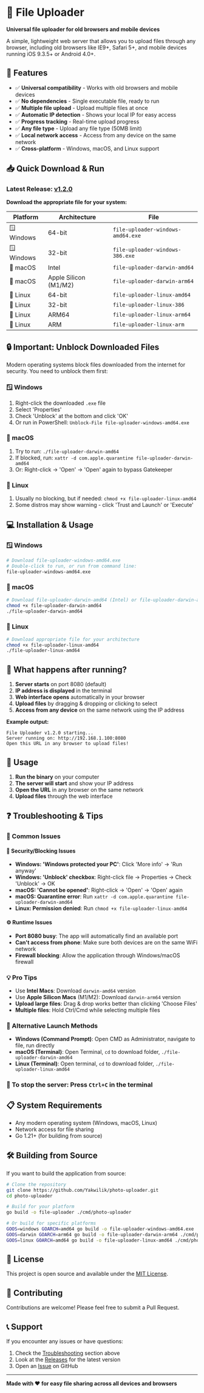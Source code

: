 # 📁 File Uploader

**Universal file uploader for old browsers and mobile devices**

A simple, lightweight web server that allows you to upload files through any browser, including old browsers like IE9+, Safari 5+, and mobile devices running iOS 9.3.5+ or Android 4.0+.

## 🚀 Features

- ✅ **Universal compatibility** - Works with old browsers and mobile devices
- ✅ **No dependencies** - Single executable file, ready to run
- ✅ **Multiple file upload** - Upload multiple files at once
- ✅ **Automatic IP detection** - Shows your local IP for easy access
- ✅ **Progress tracking** - Real-time upload progress
- ✅ **Any file type** - Upload any file type (50MB limit)
- ✅ **Local network access** - Access from any device on the same network
- ✅ **Cross-platform** - Windows, macOS, and Linux support

## 📥 Quick Download & Run

### Latest Release: [v1.2.0](https://github.com/Yakwilik/photo-uploader/releases/latest)

**Download the appropriate file for your system:**

| Platform | Architecture | File |
|----------|-------------|------|
| 🪟 Windows | 64-bit | `file-uploader-windows-amd64.exe` |
| 🪟 Windows | 32-bit | `file-uploader-windows-386.exe` |
| 🍎 macOS | Intel | `file-uploader-darwin-amd64` |
| 🍎 macOS | Apple Silicon (M1/M2) | `file-uploader-darwin-arm64` |
| 🐧 Linux | 64-bit | `file-uploader-linux-amd64` |
| 🐧 Linux | 32-bit | `file-uploader-linux-386` |
| 🐧 Linux | ARM64 | `file-uploader-linux-arm64` |
| 🐧 Linux | ARM | `file-uploader-linux-arm` |

## 🔒 Important: Unblock Downloaded Files

Modern operating systems block files downloaded from the internet for security. You need to unblock them first:

### 🪟 Windows
1. Right-click the downloaded `.exe` file
2. Select 'Properties'
3. Check 'Unblock' at the bottom and click 'OK'
4. Or run in PowerShell: `Unblock-File file-uploader-windows-amd64.exe`

### 🍎 macOS
1. Try to run: `./file-uploader-darwin-amd64`
2. If blocked, run: `xattr -d com.apple.quarantine file-uploader-darwin-amd64`
3. Or: Right-click → 'Open' → 'Open' again to bypass Gatekeeper

### 🐧 Linux
1. Usually no blocking, but if needed: `chmod +x file-uploader-linux-amd64`
2. Some distros may show warning - click 'Trust and Launch' or 'Execute'

## 💻 Installation & Usage

### 🪟 Windows
```bash
# Download file-uploader-windows-amd64.exe
# Double-click to run, or run from command line:
file-uploader-windows-amd64.exe
```

### 🍎 macOS
```bash
# Download file-uploader-darwin-amd64 (Intel) or file-uploader-darwin-arm64 (Apple Silicon)
chmod +x file-uploader-darwin-amd64
./file-uploader-darwin-amd64
```

### 🐧 Linux
```bash
# Download appropriate file for your architecture
chmod +x file-uploader-linux-amd64
./file-uploader-linux-amd64
```

## 🚀 What happens after running?

1. **Server starts** on port 8080 (default)
2. **IP address is displayed** in the terminal
3. **Web interface opens** automatically in your browser
4. **Upload files** by dragging & dropping or clicking to select
5. **Access from any device** on the same network using the IP address

**Example output:**
```
File Uploader v1.2.0 starting...
Server running on: http://192.168.1.100:8080
Open this URL in any browser to upload files!
```

## 🔧 Usage

1. **Run the binary** on your computer
2. **The server will start** and show your IP address
3. **Open the URL** in any browser on the same network
4. **Upload files** through the web interface

## ❓ Troubleshooting & Tips

### 🔧 Common Issues

#### 🚫 Security/Blocking Issues
- **Windows: 'Windows protected your PC'**: Click 'More info' → 'Run anyway'
- **Windows: 'Unblock' checkbox**: Right-click file → Properties → Check 'Unblock' → OK
- **macOS: 'Cannot be opened'**: Right-click → 'Open' → 'Open' again
- **macOS: Quarantine error**: Run `xattr -d com.apple.quarantine file-uploader-darwin-amd64`
- **Linux: Permission denied**: Run `chmod +x file-uploader-linux-amd64`

#### ⚙️ Runtime Issues
- **Port 8080 busy**: The app will automatically find an available port
- **Can't access from phone**: Make sure both devices are on the same WiFi network
- **Firewall blocking**: Allow the application through Windows/macOS firewall

### 💡 Pro Tips
- Use **Intel Macs**: Download `darwin-amd64` version
- Use **Apple Silicon Macs** (M1/M2): Download `darwin-arm64` version
- **Upload large files**: Drag & drop works better than clicking 'Choose Files'
- **Multiple files**: Hold Ctrl/Cmd while selecting multiple files

### 🔧 Alternative Launch Methods
- **Windows (Command Prompt)**: Open CMD as Administrator, navigate to file, run directly
- **macOS (Terminal)**: Open Terminal, `cd` to download folder, `./file-uploader-darwin-amd64`
- **Linux (Terminal)**: Open terminal, `cd` to download folder, `./file-uploader-linux-amd64`

### 🛑 To stop the server: Press `Ctrl+C` in the terminal

## 📋 System Requirements

- Any modern operating system (Windows, macOS, Linux)
- Network access for file sharing
- Go 1.21+ (for building from source)

## 🛠️ Building from Source

If you want to build the application from source:

```bash
# Clone the repository
git clone https://github.com/Yakwilik/photo-uploader.git
cd photo-uploader

# Build for your platform
go build -o file-uploader ./cmd/photo-uploader

# Or build for specific platforms
GOOS=windows GOARCH=amd64 go build -o file-uploader-windows-amd64.exe ./cmd/photo-uploader
GOOS=darwin GOARCH=arm64 go build -o file-uploader-darwin-arm64 ./cmd/photo-uploader
GOOS=linux GOARCH=amd64 go build -o file-uploader-linux-amd64 ./cmd/photo-uploader
```

## 📄 License

This project is open source and available under the [MIT License](LICENSE).

## 🤝 Contributing

Contributions are welcome! Please feel free to submit a Pull Request.

## 📞 Support

If you encounter any issues or have questions:

1. Check the [Troubleshooting](#-troubleshooting--tips) section above
2. Look at the [Releases](https://github.com/Yakwilik/photo-uploader/releases) for the latest version
3. Open an [Issue](https://github.com/Yakwilik/photo-uploader/issues) on GitHub

---

**Made with ❤️ for easy file sharing across all devices and browsers**